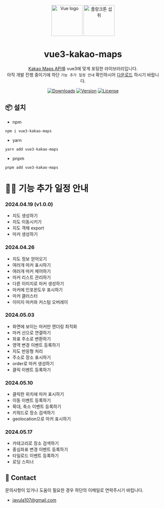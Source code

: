 <div align="center"><a href="https://vuejs.org">
  <img width="100" src="https://vuejs.org/images/logo.png" alt="Vue logo"></a>
  <img width="100" src="https://drive.google.com/uc?export=view&id=1nIhN4NpBOQaY-jwYnzP7yMtMVvKAI18g" alt="플랑크톤 섭취" width="200"/>
  <h1>vue3-kakao-maps</h1>
  
[Kakao Maps API](https://apis.map.kakao.com/)를 vue3에 맞게 포팅한 라이브러리입니다.    
아직 개발 진행 중이기에 하단 `기능 추가 일정 안내` 확인하시어 [다운로드](https://www.npmjs.com/package/vue3-kakao-maps) 하시기 바랍니다. 
</div>

<p align="center">
<!--   <a href="https://circleci.com/gh/vuejs/vue/tree/dev"><img src="https://img.shields.io/circleci/project/github/vuejs/vue/dev.svg?sanitize=true" alt="Build Status"></a>
  <a href="https://codecov.io/github/vuejs/vue?branch=dev"><img src="https://img.shields.io/codecov/c/github/vuejs/vue/dev.svg?sanitize=true" alt="Coverage Status"></a> -->
  <a href="https://npmcharts.com/compare/vue3-kakao-maps?minimal=true"><img src="https://img.shields.io/npm/dm/vue3-kakao-maps.svg?sanitize=true" alt="Downloads"></a>
  <a href="https://www.npmjs.com/package/vue3-kakao-maps"><img src="https://img.shields.io/npm/v/vue3-kakao-maps.svg?sanitize=true" alt="Version"></a>
  <a href="https://www.npmjs.com/package/vue"><img src="https://img.shields.io/npm/l/vue.svg?sanitize=true" alt="License"></a>
</p>

## 📦 설치
- npm
```
npm i vue3-kakao-maps
```
- yarn
```
yarn add vue3-kakao-maps
```
- pnpm
```
pnpm add vue3-kakao-maps
```

# 🏃‍♂️ 기능 추가 일정 안내
### 2024.04.19 (v1.0.0)
- 지도 생성하기
- 지도 이동시키기
- 지도 객체 export
- 마커 생성하기

### 2024.04.26
- 지도 정보 얻어오기
- 여러개 마커 표시하기
- 여러개 마커 제어하기
- 마커 리스트 관리하기
- 다른 이미지로 마커 생성하기
- 마커에 인포윈도우 표시하기
- 마커 클러스터
- 이미지 마커와 커스텀 오버레이

### 2024.05.03
- 화면에 보이는 마커만 렌더링 최적화
- 마커 선으로 연결하기
- 좌표 주소로 변환하기
- 영역 변경 이벤트 등록하기
- 지도 반응형 처리
- 주소로 장소 표시하기
- order로 마커 생성하기
- 클릭 이벤트 등록하기

### 2024.05.10
- 클릭한 위치에 마커 표시하기
- 이동 이벤트 등록하기
- 확대, 축소 이벤트 등록하기
- 키워드로 장소 검색하기
- geolocation으로 마커 표시하기

### 2024.05.17
- 카테고리로 장소 검색하기
- 중심좌표 변경 이벤트 등록하기
- 타일로드 이벤트 등록하기
- 로딩 스피너

## 📧 Contact 
문의사항이 있거나 도움이 필요한 경우 하단의 이메일로 연락주시기 바립니다.
- jayula107@gmail.com 
